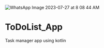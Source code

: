 ![WhatsApp Image 2023-07-27 at 8 08 44 AM](https://github.com/nidhirk2020/ToDoList_App/assets/96578258/d0c9edec-5365-4928-a5cd-f2b9dc4d791e)
# ToDoList_App
Task manager app using kotlin 
